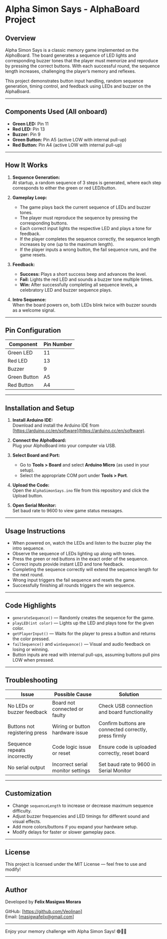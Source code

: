 # Alpha Simon Says - AlphaBoard Project

## Overview

Alpha Simon Says is a classic memory game implemented on the AlphoBoard. The board generates a sequence of LED lights and corresponding buzzer tones that the player must memorize and reproduce by pressing the correct buttons. With each successful round, the sequence length increases, challenging the player’s memory and reflexes.

This project demonstrates button input handling, random sequence generation, timing control, and feedback using LEDs and buzzer on the AlphaBoard.

---

## Components Used (All onboard)

- **Green LED:** Pin 11
- **Red LED:** Pin 13
- **Buzzer:** Pin 9
- **Green Button:** Pin A5 (active LOW with internal pull-up)
- **Red Button:** Pin A4 (active LOW with internal pull-up)

---

## How It Works

1. **Sequence Generation:**  
   At startup, a random sequence of 3 steps is generated, where each step corresponds to either the green or red LED/button.

2. **Gameplay Loop:**  
   - The game plays back the current sequence of LEDs and buzzer tones.
   - The player must reproduce the sequence by pressing the corresponding buttons.
   - Each correct input lights the respective LED and plays a tone for feedback.
   - If the player completes the sequence correctly, the sequence length increases by one (up to the maximum length).
   - If the player inputs a wrong button, the fail sequence runs, and the game resets.

3. **Feedback:**  
   - **Success:** Plays a short success beep and advances the level.
   - **Fail:** Lights the red LED and sounds a buzzer tone multiple times.
   - **Win:** After successfully completing all sequence levels, a celebratory LED and buzzer sequence plays.

4. **Intro Sequence:**  
   When the board powers on, both LEDs blink twice with buzzer sounds as a welcome signal.

---

## Pin Configuration

| Component      | Pin Number |
|----------------|------------|
| Green LED      | 11         |
| Red LED        | 13         |
| Buzzer         | 9          |
| Green Button   | A5         |
| Red Button     | A4         |

---

## Installation and Setup

1. **Install Arduino IDE:**  
   Download and install the Arduino IDE from [https://arduino.cc/en/software](https://arduino.cc/en/software).

2. **Connect the AlphoBoard:**  
   Plug your AlphoBoard into your computer via USB.

3. **Select Board and Port:**  
   - Go to **Tools > Board** and select **Arduino Micro** (as used in your setup).  
   - Select the appropriate COM port under **Tools > Port**.

4. **Upload the Code:**  
   Open the `AlphaSimonSays.ino` file from this repository and click the Upload button.

5. **Open Serial Monitor:**  
   Set baud rate to 9600 to view game status messages.

---

## Usage Instructions

- When powered on, watch the LEDs and listen to the buzzer play the intro sequence.
- Observe the sequence of LEDs lighting up along with tones.
- Press the green or red buttons in the exact order of the sequence.
- Correct inputs provide instant LED and tone feedback.
- Completing the sequence correctly will extend the sequence length for the next round.
- Wrong input triggers the fail sequence and resets the game.
- Successfully finishing all rounds triggers the win sequence.

---

## Code Highlights

- `generateSequence()` — Randomly creates the sequence for the game.
- `playLED(int color)` — Lights up the LED and plays tone for the given color.
- `getPlayerInput()` — Waits for the player to press a button and returns the color pressed.
- `failSequence()` and `winSequence()` — Visual and audio feedback on losing or winning.
- Button inputs are read with internal pull-ups, assuming buttons pull pins LOW when pressed.

---

## Troubleshooting

| Issue                         | Possible Cause              | Solution                        |
|-------------------------------|-----------------------------|--------------------------------|
| No LEDs or buzzer feedback    | Board not connected or faulty | Check USB connection and board functionality |
| Buttons not registering press | Wiring or button hardware issue | Confirm buttons are connected correctly, press firmly |
| Sequence repeats incorrectly  | Code logic issue or reset   | Ensure code is uploaded correctly, reset board |
| No serial output              | Incorrect serial monitor settings | Set baud rate to 9600 in Serial Monitor |

---

## Customization

- Change `sequenceLength` to increase or decrease maximum sequence difficulty.
- Adjust buzzer frequencies and LED timings for different sound and visual effects.
- Add more colors/buttons if you expand your hardware setup.
- Modify delays for faster or slower gameplay pace.

---

## License

This project is licensed under the MIT License — feel free to use and modify!

---

## Author

Developed by **Felix Masigwa Morara**

GitHub: [https://github.com/Veolinan]  
Email: [masigwafelix@gmail.com]

---

Enjoy your memory challenge with Alpha Simon Says! 🟢🔴🎵
